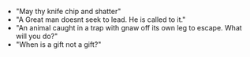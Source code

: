 - "May thy knife chip and shatter"
- "A Great man doesnt seek to lead. He is called to it."
- "An animal caught in a trap with gnaw off its own leg to escape. What will you do?"
- "When is a gift not a gift?"
